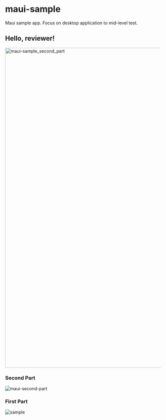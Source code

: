 # maui-sample
Maui sample app. Focus on desktop application to mid-level test.

## Hello, reviewer!

<img width="1920" height="1032" alt="maui-sample_second_part" src="https://github.com/user-attachments/assets/71f68c1e-e419-4aa5-96e4-59d2154d6fb8" />

### Second Part
![maui-second-part](https://github.com/user-attachments/assets/4bc89999-9fcb-4723-b62c-07349123734f)

### First Part
![sample](https://github.com/user-attachments/assets/b9ae8129-b973-4e63-95b0-edd4794538b1)




